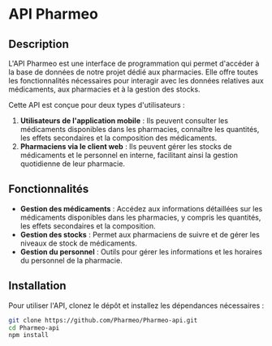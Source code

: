 # API Pharmeo

## Description

L'API Pharmeo est une interface de programmation qui permet d'accéder à la base de données de notre projet dédié aux pharmacies. Elle offre toutes les fonctionnalités nécessaires pour interagir avec les données relatives aux médicaments, aux pharmacies et à la gestion des stocks. 

Cette API est conçue pour deux types d'utilisateurs :

1. **Utilisateurs de l'application mobile** : Ils peuvent consulter les médicaments disponibles dans les pharmacies, connaître les quantités, les effets secondaires et la composition des médicaments.
2. **Pharmaciens via le client web** : Ils peuvent gérer les stocks de médicaments et le personnel en interne, facilitant ainsi la gestion quotidienne de leur pharmacie.

## Fonctionnalités

- **Gestion des médicaments** : Accédez aux informations détaillées sur les médicaments disponibles dans les pharmacies, y compris les quantités, les effets secondaires et la composition.
- **Gestion des stocks** : Permet aux pharmaciens de suivre et de gérer les niveaux de stock de médicaments.
- **Gestion du personnel** : Outils pour gérer les informations et les horaires du personnel de la pharmacie.

## Installation

Pour utiliser l'API, clonez le dépôt et installez les dépendances nécessaires :

```bash
git clone https://github.com/Pharmeo/Pharmeo-api.git
cd Pharmeo-api
npm install
```
